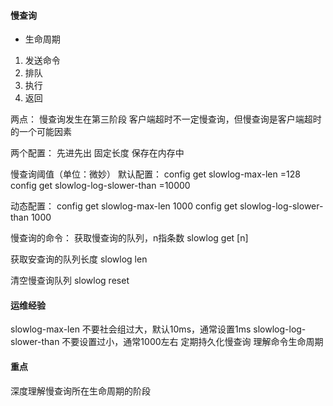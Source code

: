 #### 慢查询
- 生命周期
1. 发送命令
2. 排队
3. 执行
4. 返回

两点：
慢查询发生在第三阶段
客户端超时不一定慢查询，但慢查询是客户端超时的一个可能因素


两个配置：
先进先出
固定长度
保存在内存中

慢查询阈值（单位：微妙）
默认配置：
config get slowlog-max-len =128
config get slowlog-log-slower-than =10000


动态配置：
config get slowlog-max-len 1000
config get slowlog-log-slower-than 1000


慢查询的命令：
获取慢查询的队列，n指条数
slowlog get [n]

获取安查询的队列长度
slowlog len

清空慢查询队列
slowlog reset


#### 运维经验
slowlog-max-len 不要社会组过大，默认10ms，通常设置1ms
slowlog-log-slower-than 不要设置过小，通常1000左右
定期持久化慢查询
理解命令生命周期


#### 重点
深度理解慢查询所在生命周期的阶段
